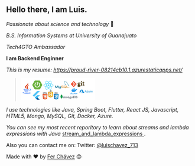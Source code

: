 ## **Hello there, I am Luis.**
*Passionate about science and technology* 🚀

*B.S. Information Systems at University of Guanajuato* 

*Tech4GTO Ambassador* 

**I am Backend Enginner**

*This is my resume: https://proud-river-08214cb10.1.azurestaticapps.net/*


> [![stack](https://raw.githubusercontent.com/lchavez1/lchavez1/main/stack.png "stack")](https://raw.githubusercontent.com/lchavez1/lchavez1/main/stack.png "stack")

*I use technologies like Java, Spring Boot, Flutter, React JS, Javascript, HTML5, Mongo, MySQL, Git, Docker, Azure.*

*You can see my most recent reporitory to learn about streams and lambda expressions with Java* [stream_and_lambda_expressions
](https://github.com/lchavez1/stream_and_lambda_expressions "recent") .

Also you can contact me on: Twitter:  [@luischavez_713](https://mobile.twitter.com/luischavez_713 "luischavez_713")

Made with ❤️ by [Fer Chávez](https://github.com/lchavez1) 😊
